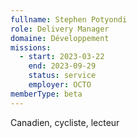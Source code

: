 ```yaml
---
fullname: Stephen Potyondi
role: Delivery Manager
domaine: Développement
missions:
  - start: 2023-03-22
    end: 2023-09-29
    status: service
    employer: OCTO
memberType: beta
---
```


Canadien, cycliste, lecteur
